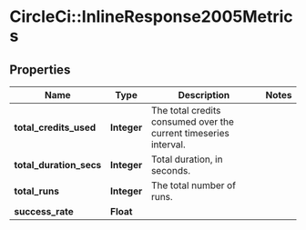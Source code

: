 # CircleCi::InlineResponse2005Metrics

## Properties
Name | Type | Description | Notes
------------ | ------------- | ------------- | -------------
**total_credits_used** | **Integer** | The total credits consumed over the current timeseries interval. | 
**total_duration_secs** | **Integer** | Total duration, in seconds. | 
**total_runs** | **Integer** | The total number of runs. | 
**success_rate** | **Float** |  | 

